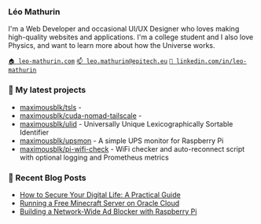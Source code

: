 ### Léo Mathurin

I'm a Web Developer and occasional UI/UX Designer who loves making high-quality websites and applications. I'm a college
student and I also love Physics, and want to learn more about how the Universe works.

[`🏠 leo-mathurin.com`](https://leo-mathurin.com)
[`📫 leo.mathurin@epitech.eu`](mailto:leo.mathurin@epitech.eu)
[`🏢 linkedin.com/in/leo-mathurin`](https://www.linkedin.com/in/leo-mathurin/)

### 🌱 My latest projects

- [maximousblk/tsls](https://github.com/maximousblk/tsls) - 
- [maximousblk/cuda-nomad-tailscale](https://github.com/maximousblk/cuda-nomad-tailscale) - 
- [maximousblk/ulid](https://github.com/maximousblk/ulid) - Universally Unique Lexicographically Sortable Identifier
- [maximousblk/upsmon](https://github.com/maximousblk/upsmon) - A simple UPS monitor for Raspberry Pi
- [maximousblk/pi-wifi-check](https://github.com/maximousblk/pi-wifi-check) - WiFi checker and auto-reconnect script with optional logging and Prometheus metrics

### 📰 Recent Blog Posts

<!-- BLOG-POST-LIST:START -->
- [How to Secure Your Digital Life: A Practical Guide](https://leo-mathurin.vercel.app/blog/secure-your-digital-life)
- [Running a Free Minecraft Server on Oracle Cloud](https://leo-mathurin.vercel.app/blog/oracle-vm-minecraft-server)
- [Building a Network-Wide Ad Blocker with Raspberry Pi](https://leo-mathurin.vercel.app/blog/remote-ad-blocker-dns-vpn)
<!-- BLOG-POST-LIST:END -->
